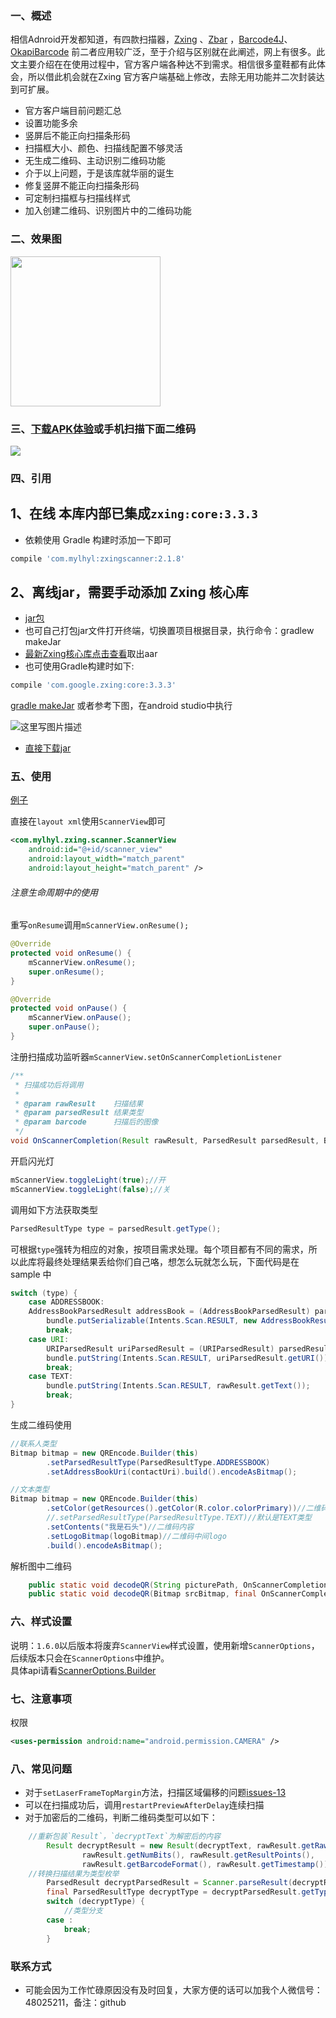 ### 一、概述

相信Adnroid开发都知道，有四款扫描器，[Zxing](https://github.com/zxing/zxing) 、[Zbar](https://github.com/zbar/zbar) ，[Barcode4J](https://sourceforge.net/projects/barcode4j/files/)、[OkapiBarcode](https://github.com/woo-j/OkapiBarcode) 前二者应用较广泛，至于介绍与区别就在此阐述，网上有很多。此文主要介绍在在使用过程中，官方客户端各种达不到需求。相信很多童鞋都有此体会，所以借此机会就在Zxing 官方客户端基础上修改，去除无用功能并二次封装达到可扩展。
- 官方客户端目前问题汇总
 - 设置功能多余
 - 竖屏后不能正向扫描条形码
 - 扫描框大小、颜色、扫描线配置不够灵活
 - 无生成二维码、主动识别二维码功能
- 介于以上问题，于是该库就华丽的诞生
 - 修复竖屏不能正向扫描条形码
 - 可定制扫描框与扫描线样式
 - 加入创建二维码、识别图片中的二维码功能
  
### 二、效果图
<img src="preview/gif.gif" width="240px"/>

### 三、[下载APK体验](https://fir.im/yv7k)或手机扫描下面二维码

<img src="preview/qrdown.png"/>

### 四、引用

## 1、在线 本库内部已集成`zxing:core:3.3.3`
- 依赖使用 Gradle 构建时添加一下即可

```javascript
compile 'com.mylhyl:zxingscanner:2.1.8'
```

## 2、离线jar，需要手动添加 Zxing 核心库
- [jar包](https://github.com/mylhyl/Android-Zxing/tree/master/preview/lib)
- 也可自己打包jar文件打开终端，切换置项目根据目录，执行命令：gradlew makeJar
- [最新Zxing核心库点击查看](http://jcenter.bintray.com/com/google/zxing/core/)取出aar
- 也可使用Gradle构建时如下:

```javascript
compile 'com.google.zxing:core:3.3.3'
```
 
[gradle makeJar](http://blog.csdn.net/hupei/article/details/51886221) 或者参考下图，在android studio中执行

![这里写图片描述](http://img.blog.csdn.net/20160711135615587)

- [直接下载jar](preview)

### 五、使用

[例子](https://github.com/mylhyl/Android-Zxing/blob/master/sample/src/main/java/com/mylhyl/zxing/scanner/sample/OptionsScannerActivity.java)  

直接在`layout xml`使用`ScannerView`即可

```xml
<com.mylhyl.zxing.scanner.ScannerView
    android:id="@+id/scanner_view"
    android:layout_width="match_parent"
    android:layout_height="match_parent" />
```

###### 注意生命周期中的使用
重写`onResume`调用`mScannerView.onResume();`

```java
@Override
protected void onResume() {
    mScannerView.onResume();
    super.onResume();
}

@Override
protected void onPause() {
    mScannerView.onPause();
    super.onPause();
}
```

注册扫描成功监听器`mScannerView.setOnScannerCompletionListener`

```java
/**
 * 扫描成功后将调用
 *
 * @param rawResult    扫描结果
 * @param parsedResult 结果类型
 * @param barcode      扫描后的图像
 */
void OnScannerCompletion(Result rawResult, ParsedResult parsedResult, Bitmap barcode);
```

开启闪光灯
```java
mScannerView.toggleLight(true);//开
mScannerView.toggleLight(false);//关

```

调用如下方法获取类型

```java
ParsedResultType type = parsedResult.getType();
```

可根据`type`强转为相应的对象，按项目需求处理。每个项目都有不同的需求，所以此库将最终处理结果丢给你们自己咯，想怎么玩就怎么玩，下面代码是在 sample 中

```java
switch (type) {
    case ADDRESSBOOK:
	AddressBookParsedResult addressBook = (AddressBookParsedResult) parsedResult;
        bundle.putSerializable(Intents.Scan.RESULT, new AddressBookResult(addressBook));
        break;
    case URI:
        URIParsedResult uriParsedResult = (URIParsedResult) parsedResult;
        bundle.putString(Intents.Scan.RESULT, uriParsedResult.getURI());
        break;
    case TEXT:
        bundle.putString(Intents.Scan.RESULT, rawResult.getText());
        break;
}
```

生成二维码使用

```java
//联系人类型
Bitmap bitmap = new QREncode.Builder(this)
        .setParsedResultType(ParsedResultType.ADDRESSBOOK)
        .setAddressBookUri(contactUri).build().encodeAsBitmap();

//文本类型
Bitmap bitmap = new QREncode.Builder(this)
        .setColor(getResources().getColor(R.color.colorPrimary))//二维码颜色
        //.setParsedResultType(ParsedResultType.TEXT)//默认是TEXT类型
        .setContents("我是石头")//二维码内容
        .setLogoBitmap(logoBitmap)//二维码中间logo
        .build().encodeAsBitmap();

```
解析图中二维码

```java
    public static void decodeQR(String picturePath, OnScannerCompletionListener listener);
    public static void decodeQR(Bitmap srcBitmap, final OnScannerCompletionListener listener)
```

### 六、样式设置
说明：`1.6.0`以后版本将废弃`ScannerView`样式设置，使用新增`ScannerOptions`，后续版本只会在`ScannerOptions`中维护。  
具体api请看[ScannerOptions.Builder](https://github.com/mylhyl/Android-Zxing/blob/master/zxingscanner/src/main/java/com/mylhyl/zxing/scanner/ScannerOptions.java)

### 七、注意事项
权限
```xml
<uses-permission android:name="android.permission.CAMERA" />
```

### 八、常见问题
* 对于`setLaserFrameTopMargin`方法，扫描区域偏移的问题[issues-13](https://github.com/mylhyl/Android-Zxing/issues/13)  
* 可以在扫描成功后，调用`restartPreviewAfterDelay`连续扫描  
* 对于加密后的二维码，判断二维码类型可以如下：
```java
	//重新包装`Result`，`decryptText`为解密后的内容
        Result decryptResult = new Result(decryptText, rawResult.getRawBytes(),
                rawResult.getNumBits(), rawResult.getResultPoints(), 
                rawResult.getBarcodeFormat(), rawResult.getTimestamp());
	//转换扫描结果为类型枚举
        ParsedResult decryptParsedResult = Scanner.parseResult(decryptResult);
        final ParsedResultType decryptType = decryptParsedResult.getType();
        switch (decryptType) {
            //类型分支
	    case :
	    	break;
        }
```

### 联系方式
 * 可能会因为工作忙碌原因没有及时回复，大家方便的话可以加我个人微信号：48025211，备注：github
